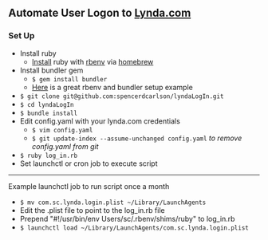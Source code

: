 Automate User Logon to [Lynda.com](http://www.lynda.com)
---
### Set Up ###
* Install ruby
    * [Install](https://github.com/sstephenson/rbenv#homebrew-on-mac-os-x) ruby with [rbenv](https://github.com/sstephenson/rbenv) via [homebrew](http://brew.sh)
* Install bundler gem 
    * `$ gem install bundler`
    * [Here](http://dan.carley.co/blog/2012/02/07/rbenv-and-bundler/) is a great rbenv and bundler setup example
* `$ git clone git@github.com:spencerdcarlson/lyndaLogIn.git`
* `$ cd lyndaLogIn`
* `$ bundle install`
* Edit config.yaml with your lynda.com credentials
    * `$ vim config.yaml`
    * `$ git update-index --assume-unchanged config.yaml` *to remove config.yaml from git*
* `$ ruby log_in.rb`
* Set launchctl or cron job to execute script

---

Example launchctl job to run script once a month
* `$ mv com.sc.lynda.login.plist ~/Library/LaunchAgents`
* Edit the .plist file to point to the log_in.rb file
* Prepend "#!/usr/bin/env Users/sc/.rbenv/shims/ruby" to log_in.rb 
* `$ launchctl load ~/Library/LaunchAgents/com.sc.lynda.login.plist`
